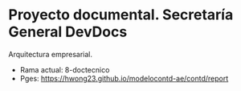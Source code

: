 # Proyecto documental. Secretaría General DevDocs
Arquitectura empresarial.

* Rama actual: 8-doctecnico
* Pges: https://hwong23.github.io/modelocontd-ae/contd/report

